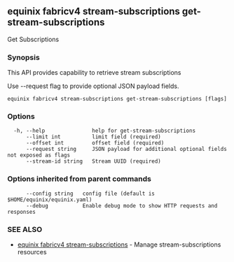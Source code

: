## equinix fabricv4 stream-subscriptions get-stream-subscriptions

Get Subscriptions

### Synopsis

This API provides capability to retrieve stream subscriptions

Use --request flag to provide optional JSON payload fields.

```
equinix fabricv4 stream-subscriptions get-stream-subscriptions [flags]
```

### Options

```
  -h, --help               help for get-stream-subscriptions
      --limit int          limit field (required)
      --offset int         offset field (required)
      --request string     JSON payload for additional optional fields not exposed as flags
      --stream-id string   Stream UUID (required)
```

### Options inherited from parent commands

```
      --config string   config file (default is $HOME/equinix/equinix.yaml)
      --debug           Enable debug mode to show HTTP requests and responses
```

### SEE ALSO

* [equinix fabricv4 stream-subscriptions](equinix_fabricv4_stream-subscriptions.md)	 - Manage stream-subscriptions resources

